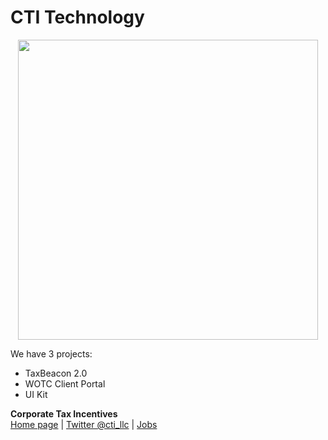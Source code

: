 # CTI Technology

<p align="center">
  <img src="https://i.postimg.cc/vZtRPzVH/image.png" width="480" />
</p>

We have 3 projects:
- TaxBeacon 2.0
- WOTC Client Portal
- UI Kit

**Corporate Tax Incentives**  
[Home page](https://www.ctillc.com/) | [Twitter @cti_llc](https://twitter.com/cti_llc) | [Jobs](https://www.ctillc.com/careers)
